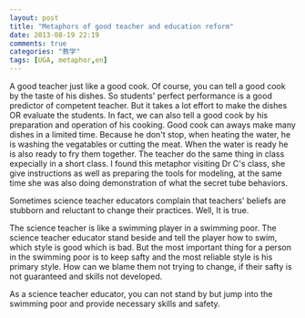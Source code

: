 ```yaml
---
layout: post
title: "Metaphors of good teacher and education reform"
date: 2013-08-19 22:19
comments: true
categories: "教学"
tags: [UGA, metaphor,en]
---
```

A good teacher just like a good cook. Of course, you can tell a good cook by the taste of his dishes. So students' perfect performance is a good predictor of competent teacher. But it takes a lot effort to make the dishes OR evaluate the students. In fact, we can also tell a good cook by his preparation and operation of his cooking.  Good cook can aways make many dishes in a limited time. Because he don't stop, when heating the water, he is washing the vegatables or cutting the meat. When the water is ready he is also ready to fry them together. The teacher do the same thing in class expecially in a short class. I found this metaphor visiting Dr C's class, she give instructions as well as preparing the tools for modeling, at the same time she was also doing demonstration of what the secret tube behaviors.   

Sometimes science teacher educators complain that teachers' beliefs are stubborn and reluctant to change their practices. Well, It is true.  

The science teacher is like a swimming player in a swimming poor. The science teacher educator stand beside and tell the player how to swim, which style is good which is bad. But the most important thing for a person in the swimming poor is to keep safty and the most reliable style is his primary style. How can we blame them not trying to change, if their safty is not guaranteed and skills not developed.  

As a science teacher educator, you can not stand by but jump into the swimming poor and provide necessary skills and safety.  